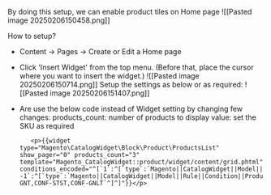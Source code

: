 By doing this setup, we can enable product tiles on Home page
![[Pasted image 20250206150458.png]]

How to setup?
- Content -> Pages -> Create or Edit a Home page 
- Click 'Insert Widget' from the top menu. (Before that, place the cursor where you want to insert the widget.)
  ![[Pasted image 20250206150714.png]]
  Setup the settings as below or as required: 
  ![[Pasted image 20250206151407.png]]
  
- Are use the below code instead of Widget setting by changing few changes:
	  products_count: number of products to display
	  value: set the SKU as required
		  
		 <p>{{widget type="Magento\CatalogWidget\Block\Product\ProductsList" show_pager="0" products_count="3" template="Magento_CatalogWidget::product/widget/content/grid.phtml" conditions_encoded="^[`1`:^[`type`:`Magento||CatalogWidget||Model||Rule||Condition||Combine`,`aggregator`:`all`,`value`:`1`,`new_child`:``^],`1--1`:^[`type`:`Magento||CatalogWidget||Model||Rule||Condition||Product`,`attribute`:`sku`,`operator`:`()`,`value`:`CONF-GNT,CONF-STST,CONF-GNLT`^]^]"}}</p>
		  